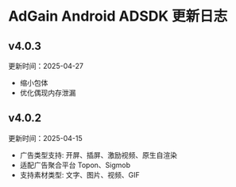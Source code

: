 # AdGain Android ADSDK 更新日志

## v4.0.3
更新时间：2025-04-27
* 缩小包体
* 优化偶现内存泄漏

## v4.0.2
更新时间：2025-04-15

*  广告类型支持: 开屏、插屏、激励视频、原生自渲染 
*  适配广告聚合平台 Topon、Sigmob
*  支持素材类型: 文字、图片、视频、GIF


